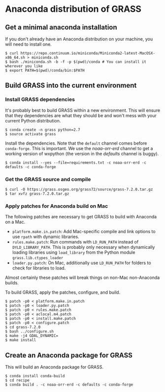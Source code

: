 # Anaconda distribution of GRASS

## Get a minimal anaconda installation

If you don't already have an Anaconda distribution on your machine,
you will need to install one.

    $ curl https://repo.continuum.io/miniconda/Miniconda2-latest-MacOSX-x86_64.sh > miniconda.sh
    $ bash ./miniconda.sh -b -f -p $(pwd)/conda # You can install it wherever you like
    $ export PATH=$(pwd)/conda/bin:$PATH

## Build GRASS into the current environment

### Install GRASS dependencies

It's probably best to build GRASS within a new environment. This will
ensure that they dependencies are what they should be and won't mess
with your current Python distribution.

    $ conda create -n grass python=2.7
    $ source activate grass

Install the dependencies. Note that the `default` channel comes
before `conda-forge`. This is important. We use the *noaa-orr-erd*
channel to get a working version of wxpython (the version in the
*defaults* channel is buggy).

    $ conda install --yes --file=requirements.txt -c noaa-orr-erd -c defaults -c conda-forge

### Get the GRASS source and compile

    $ curl -O https://grass.osgeo.org/grass72/source/grass-7.2.0.tar.gz
    $ tar xvfz grass-7.2.0.tar.gz

### Apply patches for Anaconda build on Mac

The following patches are necessary to get GRASS to build with
Anaconda on a Mac.
*  `platform.make.in.patch`: Add Mac-specific compile and link options
   to use `rpath` with dynamic libraries.
*  `rules.make.patch`: Run commands with `LD_RUN_PATH` instead of
   `DYLD_LIBRARY_PATH`. This is probably only necessary when dynamically
   loading libraries using `load_library` from the Python module
   `grass.lib.ctypes_loader`
*  `loader.py.patch`: On Mac, additionally use `LD_RUN_PATH` for
   folders to check for libraries to load.

Almost certainly these patches will break things on non-Mac non-Anaconda
builds.

To build GRASS, apply the patches, configure, and build.

    $ patch -p0 < platform.make.in.patch
    $ patch -p0 < loader.py.patch
    $ patch -p0 < rules.make.patch
    $ patch -p0 < aclocal.m4.patch
    $ patch -p0 < install.make.patch
    $ patch -p0 < configure.patch
    $ cd grass-7.2.0
    $ bash ../configure.sh
    $ make -j4 GDAL_DYNAMIC=
    $ make install

## Create an Anaconda package for GRASS

This will build an Anaconda package for GRASS.

    $ conda install conda-build
    $ cd recipe
    $ conda build . -c noaa-orr-erd -c defaults -c conda-forge
